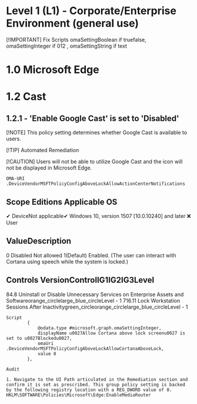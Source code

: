 # Level 1 (L1) - Corporate/Enterprise Environment (general use)

[!IMPORTANT]
Fix Scripts omaSettingBoolean if truefalse, omaSettingInteger if 012 , omaSettingString if text

# 1.0 Microsoft Edge

# 1.2 Cast 

## 1.2.1 - 'Enable Google Cast' is set to 'Disabled'

[!NOTE]
This policy setting determines whether Google Cast is available to users.

[!TIP]
Automated Remediation

[!CAUTION]
Users will not be able to utilize Google Cast and the icon will not be displayed in 
Microsoft Edge.

```
OMA-URI
.DeviceVendorMSFTPolicyConfigAboveLockAllowActionCenterNotifications
```
Scope  Editions Applicable OS 
---------
✔ DeviceNot applicable✔ Windows 10, version 1507 [10.0.10240] and later
❌ User

ValueDescription 
------
0 Disabled Not allowed
1(Default) Enabled. (The user can interact with Cortana using speech while the system is locked.)

Controls VersionControlIG1IG2IG3Level
------------------
84.8 Uninstall or Disable Unnecessary Services on Enterprise Assets and Softwareorange_circlelarge_blue_circleLevel - 1
716.11 Lock Workstation Sessions After Inactivitygreen_circleorange_circlelarge_blue_circleLevel - 1

```
Script
        {
            @odata.type #microsoft.graph.omaSettingInteger,
            displayName u0027Allow Cortana above lock screenu0027 is set to u0027Blockedu0027,
            omaUri .DeviceVendorMSFTPolicyConfigAboveLockAllowCortanaAboveLock,
            value 0
        },
```


```
Audit

1. Navigate to the UI Path articulated in the Remediation section and confirm it is set as prescribed. This group policy setting is backed by the following registry location with a REG_DWORD value of 0.
HKLM\SOFTWARE\Policies\Microsoft\Edge:EnableMediaRouter

```